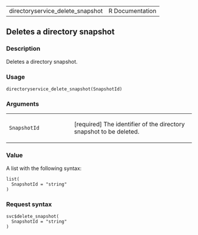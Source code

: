 <table style="width: 100%;">
<tbody>
<tr class="odd">
<td>directoryservice_delete_snapshot</td>
<td style="text-align: right;">R Documentation</td>
</tr>
</tbody>
</table>

## Deletes a directory snapshot

### Description

Deletes a directory snapshot.

### Usage

    directoryservice_delete_snapshot(SnapshotId)

### Arguments

<table>
<colgroup>
<col style="width: 35%" />
<col style="width: 65%" />
</colgroup>
<tbody>
<tr class="odd">
<td><code
id="directoryservice_delete_snapshot_:_SnapshotId">SnapshotId</code></td>
<td><p>[required] The identifier of the directory snapshot to be
deleted.</p></td>
</tr>
</tbody>
</table>

### Value

A list with the following syntax:

    list(
      SnapshotId = "string"
    )

### Request syntax

    svc$delete_snapshot(
      SnapshotId = "string"
    )
